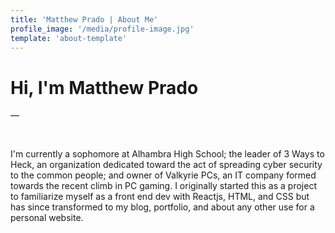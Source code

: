 ```yaml
---
title: 'Matthew Prado | About Me'
profile_image: '/media/profile-image.jpg'
template: 'about-template'
---
```


# Hi, I'm Matthew Prado

—

<p>&nbsp;</p>

I'm currently a sophomore at Alhambra High School; the leader of 3 Ways to Heck, an organization dedicated toward the act of spreading cyber security to the common people; and owner of Valkyrie PCs, an IT company formed towards the recent climb in PC gaming. I originally started this as a project to familiarize myself as a front end dev with Reactjs, HTML, and CSS but has since transformed to my blog, portfolio, and about any other use for a personal website.


